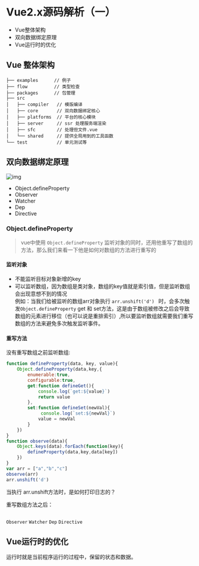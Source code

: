 # Vue2.x源码解析（一）

- Vue整体架构
- 双向数据绑定原理
- Vue运行时的优化

## Vue 整体架构

``` text
├── examples      // 例子
├── flow          // 类型检查
├── packages      // 包管理
├── src
│   ├── compiler   // 模版编译
│   ├── core       // 双向数据绑定核心
│   ├── platforms  // 平台的核心模块
│   ├── server     // ssr 处理服务端渲染
│   ├── sfc        // 处理但文件.vue
│   └── shared     // 提供全局用到的工具函数
└── test           // 单元测试等
```

## 双向数据绑定原理

![img](/blog/vue-defineProperty.png)

- Object.defineProperty
- Observer
- Watcher
- Dep
- Directive

### Object.defineProperty

> vue中使用 `Object.defineProperty` 监听对象的同时，还用他重写了数组的方法，那么我们来看一下他是如何对数组的方法进行重写的

#### 监听对象  
- 不能监听目标对象新增的key  
- 可以监听数组，因为数组是类对象，数组的key值就是索引值，但是监听数组会出现意想不到的情况  
  例如：当我们给被监听的数组arr对象执行 `arr.unshift('d') ` 时，会多次触发`Object.defineProperty` get 和 set方法，这是由于数组被修改之后会导致数组的元素进行移位（也可以说是重排索引）,所以要监听数组就需要我们重写数组的方法来避免多次触发监听事件。

#### 重写方法

没有重写数组之前监听数组:
``` javascript
function defineProperty(data, key, value){
    Object.defineProperty(data,key,{
        enumerable:true,
        configurable:true,
        get:function defineGet(){
            console.log(`get:${value}`)
            return value
        },
        set:function defineSet(newVal){
             console.log(`set:${newVal}`)
            value = newVal
        }
    })
}
function observe(data){
    Object.keys(data).forEach(function(key){
        defineProperty(data,key,data[key])
    })
}
var arr = ["a","b","c"]
observe(arr)
arr.unshift('d')
```
当执行 arr.unshift方法时，是如何打印日志的？

重写数组方法之后：
``` Javascript

```




`Observer` `Watcher` `Dep` `Directive`


<!-- - components: keep-alive
- global-api: 全局api、.use、.mixin、.extend
- instance 生命周期、事件绑定处理
- observer: 双向数据绑定逻辑
- utils
- vdom 虚拟dom -->
## Vue运行时的优化

运行时就是当前程序运行的过程中，保留的状态和数据。






